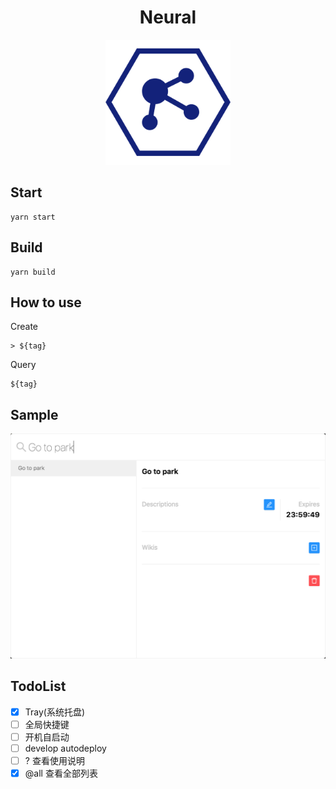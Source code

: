 <h1 align="center">Neural</h1>

<p align="center">
  <img src="./sample/logo512.png" width="200">
</p>

## Start

```
yarn start
```

## Build

```
yarn build
```

## How to use

Create

```
> ${tag}
```

Query

```
${tag}
```

## Sample

<p>
  <img src="./sample/main.png" width="600">
</p>

## TodoList

- [x] Tray(系统托盘)
- [ ] 全局快捷键
- [ ] 开机自启动
- [ ] develop autodeploy
- [ ] ? 查看使用说明
- [x] @all 查看全部列表
